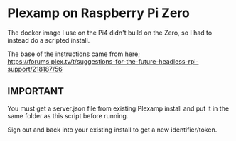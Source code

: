 # Plexamp on Raspberry Pi Zero

The docker image I use on the Pi4 didn't build on the Zero, so I had to instead do a scripted install.

The base of the instructions came from here; <https://forums.plex.tv/t/suggestions-for-the-future-headless-rpi-support/218187/56>

## IMPORTANT

You must get a server.json file from existing Plexamp install and put it in the same folder as this script before running.

Sign out and back into your existing install to get a new identifier/token.
